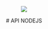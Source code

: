   <p align="center" width="100;"><img src="https://markojs.com/node-0fc14864.jpg"></p>
<p align="center"> # API NODEJS </p>
